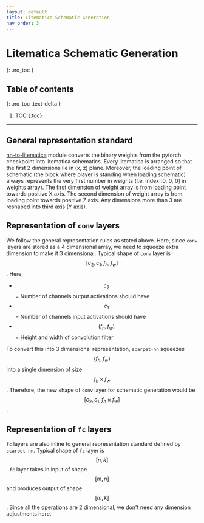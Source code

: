 ```yaml
---
layout: default
title: Litematica Schematic Generation
nav_order: 3
---
```


# Litematica Schematic Generation
{: .no_toc }

## Table of contents
{: .no_toc .text-delta }

1. TOC
{:toc}

---


## General representation standard
[nn-to-litematica](https://github.com/ashutoshbsathe/scarpet-nn/blob/master/nn-to-litematica) module converts the binary weights from the pytorch checkpoint into litematica schematics. Every litematica is arranged so that the first 2 dimensions lie in (x, z) plane. Moreover, the loading point of schematic (the block where player is standing when loading schematic) always represents the very first number in weights (i.e. index [0, 0, 0] in weights array). The first dimension of weight array is from loading point towards positive X axis. The second dimension of weight array is from loading point towards positive Z axis. Any dimensions more than 3 are reshaped into third axis (Y axis).

## Representation of `conv` layers
We follow the general representation rules as stated above. Here, since `conv` layers are stored as a 4 dimensional array, we need to squeeze extra dimension to make it 3 dimensional. Typical shape of `conv` layer is $$[c_2, c_1, f_h, f_w]$$. 
Here,
* $$c_2$$ = Number of channels output activations should have
* $$c_1$$ = Number of channels input activations should have
* $$(f_h, f_w)$$ = Height and width of convolution filter

To convert this into 3 dimensional representation, `scarpet-nn` squeezes $$(f_h, f_w)$$ into a single dimension of size $$f_h \times f_w$$. Therefore, the new shape of `conv` layer for schematic generation would be $$[c_2, c_1, f_h \times f_w]$$.

## Representation of `fc` layers
`fc` layers are also inline to general representation standard defined by `scarpet-nn`. Typical shape of `fc` layer is $$[n, k]$$. `fc` layer takes in input of shape $$[m, n]$$ and produces output of shape $$[m, k]$$. Since all the operations are 2 dimensional, we don't need any dimension adjustments here.